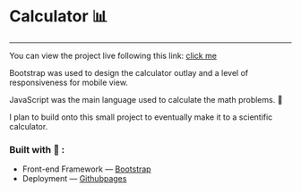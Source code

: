 # Calculator :bar_chart:
----
<p>
  You can view the project live following this link: <a href="https://davidcastel.github.io/Calculator/">click me</a>
</p>

Bootstrap was used to design the calculator outlay and a level of responsiveness for mobile view. 

JavaScript was the main language used to calculate the math problems. :construction: 

I plan to build onto this small project to eventually make it to a scientific calculator. 

### Built with :wrench: :
* Front-end Framework — [Bootstrap](https://getbootstrap.com/)
* Deployment — [Githubpages](https://pages.github.com/)
